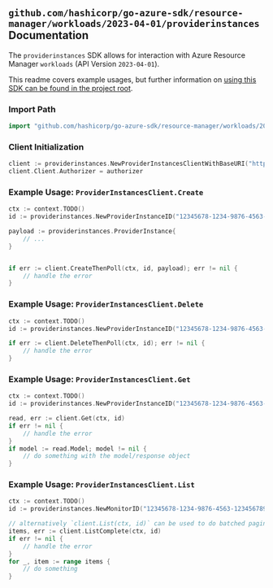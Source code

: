 
## `github.com/hashicorp/go-azure-sdk/resource-manager/workloads/2023-04-01/providerinstances` Documentation

The `providerinstances` SDK allows for interaction with Azure Resource Manager `workloads` (API Version `2023-04-01`).

This readme covers example usages, but further information on [using this SDK can be found in the project root](https://github.com/hashicorp/go-azure-sdk/tree/main/docs).

### Import Path

```go
import "github.com/hashicorp/go-azure-sdk/resource-manager/workloads/2023-04-01/providerinstances"
```


### Client Initialization

```go
client := providerinstances.NewProviderInstancesClientWithBaseURI("https://management.azure.com")
client.Client.Authorizer = authorizer
```


### Example Usage: `ProviderInstancesClient.Create`

```go
ctx := context.TODO()
id := providerinstances.NewProviderInstanceID("12345678-1234-9876-4563-123456789012", "example-resource-group", "monitorValue", "providerInstanceValue")

payload := providerinstances.ProviderInstance{
	// ...
}


if err := client.CreateThenPoll(ctx, id, payload); err != nil {
	// handle the error
}
```


### Example Usage: `ProviderInstancesClient.Delete`

```go
ctx := context.TODO()
id := providerinstances.NewProviderInstanceID("12345678-1234-9876-4563-123456789012", "example-resource-group", "monitorValue", "providerInstanceValue")

if err := client.DeleteThenPoll(ctx, id); err != nil {
	// handle the error
}
```


### Example Usage: `ProviderInstancesClient.Get`

```go
ctx := context.TODO()
id := providerinstances.NewProviderInstanceID("12345678-1234-9876-4563-123456789012", "example-resource-group", "monitorValue", "providerInstanceValue")

read, err := client.Get(ctx, id)
if err != nil {
	// handle the error
}
if model := read.Model; model != nil {
	// do something with the model/response object
}
```


### Example Usage: `ProviderInstancesClient.List`

```go
ctx := context.TODO()
id := providerinstances.NewMonitorID("12345678-1234-9876-4563-123456789012", "example-resource-group", "monitorValue")

// alternatively `client.List(ctx, id)` can be used to do batched pagination
items, err := client.ListComplete(ctx, id)
if err != nil {
	// handle the error
}
for _, item := range items {
	// do something
}
```
